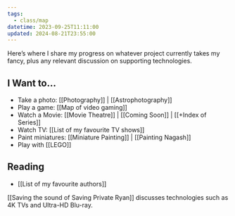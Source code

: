 ```yaml
---
tags:
  - class/map
datetime: 2023-09-25T11:11:00
updated: 2024-08-21T23:55:00
---
```

Here’s where I share my progress on whatever project currently takes my fancy, plus any relevant discussion on supporting technologies.
## I Want to...

- Take a photo: [[Photography]] | [[Astrophotography]]
- Play a game: [[Map of video gaming]]
- Watch a Movie: [[Movie Theatre]] | [[Coming Soon]] | [[+Index of Series]]
- Watch TV: [[List of my favourite TV shows]]
- Paint miniatures: [[Miniature Painting]] | [[Painting Nagash]]
- Play with [[LEGO]]

## Reading
- [[List of my favourite authors]]

[[Saving the sound of Saving Private Ryan]] discusses technologies such as 4K TVs and Ultra-HD Blu-ray.
